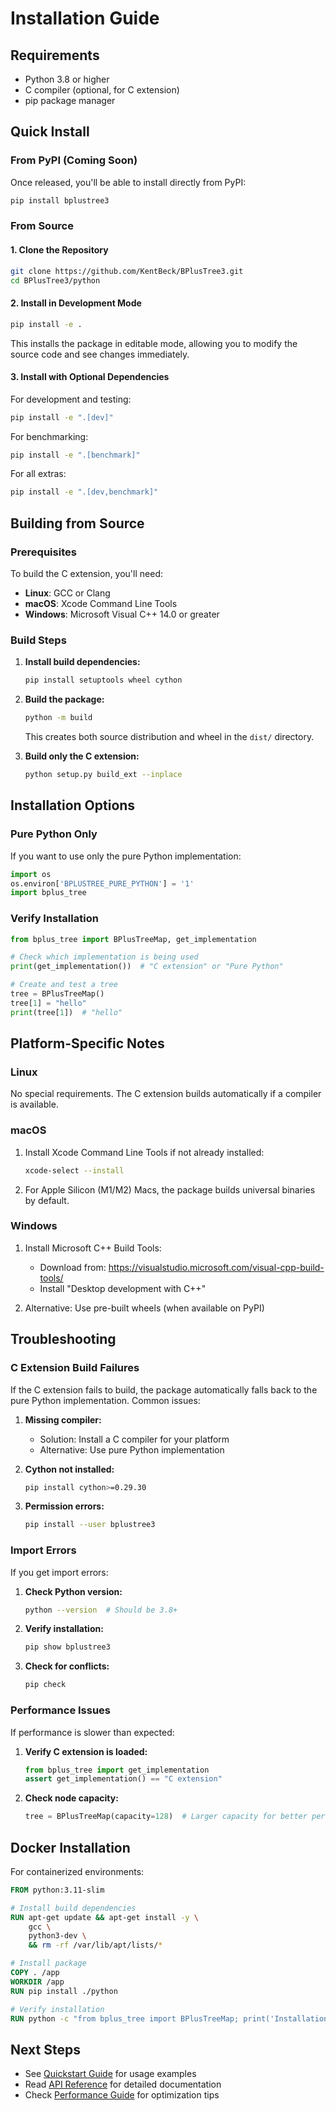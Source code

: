 # Installation Guide

## Requirements

- Python 3.8 or higher
- C compiler (optional, for C extension)
- pip package manager

## Quick Install

### From PyPI (Coming Soon)

Once released, you'll be able to install directly from PyPI:

```bash
pip install bplustree3
```

### From Source

#### 1. Clone the Repository

```bash
git clone https://github.com/KentBeck/BPlusTree3.git
cd BPlusTree3/python
```

#### 2. Install in Development Mode

```bash
pip install -e .
```

This installs the package in editable mode, allowing you to modify the source code and see changes immediately.

#### 3. Install with Optional Dependencies

For development and testing:
```bash
pip install -e ".[dev]"
```

For benchmarking:
```bash
pip install -e ".[benchmark]"
```

For all extras:
```bash
pip install -e ".[dev,benchmark]"
```

## Building from Source

### Prerequisites

To build the C extension, you'll need:

- **Linux**: GCC or Clang
- **macOS**: Xcode Command Line Tools
- **Windows**: Microsoft Visual C++ 14.0 or greater

### Build Steps

1. **Install build dependencies:**
   ```bash
   pip install setuptools wheel cython
   ```

2. **Build the package:**
   ```bash
   python -m build
   ```

   This creates both source distribution and wheel in the `dist/` directory.

3. **Build only the C extension:**
   ```bash
   python setup.py build_ext --inplace
   ```

## Installation Options

### Pure Python Only

If you want to use only the pure Python implementation:

```python
import os
os.environ['BPLUSTREE_PURE_PYTHON'] = '1'
import bplus_tree
```

### Verify Installation

```python
from bplus_tree import BPlusTreeMap, get_implementation

# Check which implementation is being used
print(get_implementation())  # "C extension" or "Pure Python"

# Create and test a tree
tree = BPlusTreeMap()
tree[1] = "hello"
print(tree[1])  # "hello"
```

## Platform-Specific Notes

### Linux

No special requirements. The C extension builds automatically if a compiler is available.

### macOS

1. Install Xcode Command Line Tools if not already installed:
   ```bash
   xcode-select --install
   ```

2. For Apple Silicon (M1/M2) Macs, the package builds universal binaries by default.

### Windows

1. Install Microsoft C++ Build Tools:
   - Download from: https://visualstudio.microsoft.com/visual-cpp-build-tools/
   - Install "Desktop development with C++"

2. Alternative: Use pre-built wheels (when available on PyPI)

## Troubleshooting

### C Extension Build Failures

If the C extension fails to build, the package automatically falls back to the pure Python implementation. Common issues:

1. **Missing compiler:**
   - Solution: Install a C compiler for your platform
   - Alternative: Use pure Python implementation

2. **Cython not installed:**
   ```bash
   pip install cython>=0.29.30
   ```

3. **Permission errors:**
   ```bash
   pip install --user bplustree3
   ```

### Import Errors

If you get import errors:

1. **Check Python version:**
   ```bash
   python --version  # Should be 3.8+
   ```

2. **Verify installation:**
   ```bash
   pip show bplustree3
   ```

3. **Check for conflicts:**
   ```bash
   pip check
   ```

### Performance Issues

If performance is slower than expected:

1. **Verify C extension is loaded:**
   ```python
   from bplus_tree import get_implementation
   assert get_implementation() == "C extension"
   ```

2. **Check node capacity:**
   ```python
   tree = BPlusTreeMap(capacity=128)  # Larger capacity for better performance
   ```

## Docker Installation

For containerized environments:

```dockerfile
FROM python:3.11-slim

# Install build dependencies
RUN apt-get update && apt-get install -y \
    gcc \
    python3-dev \
    && rm -rf /var/lib/apt/lists/*

# Install package
COPY . /app
WORKDIR /app
RUN pip install ./python

# Verify installation
RUN python -c "from bplus_tree import BPlusTreeMap; print('Installation successful')"
```

## Next Steps

- See [Quickstart Guide](quickstart.md) for usage examples
- Read [API Reference](api_reference.md) for detailed documentation
- Check [Performance Guide](performance_guide.md) for optimization tips
